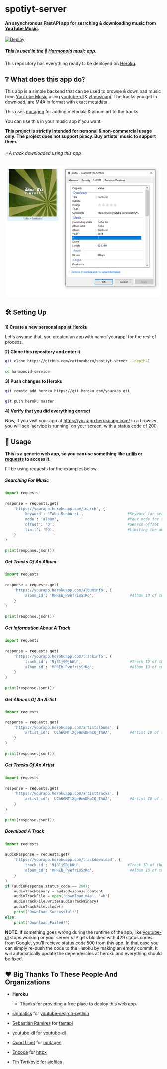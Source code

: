 # spotiyt-server


#### An asynchronous FastAPI app for searching & downloading music from [YouTube Music](https://music.youtube.com).

[![Deploy](https://www.herokucdn.com/deploy/button.svg)](https://heroku.com/deploy)

##### This is used in the 🎵 [Harmonoid](https://github.com/alexmercerind/harmonoid) music app.


This repository has everything ready to be deployed on [Heroku](https://heroku.com).

## ❔ What does this app do?

This app is a simple backend that can be used to browse & download music from [YouTube Music](https://music.youtube.com) using [youtube-dl](https://github.com/ytdl-org/youtube-dl) & [ytmusicapi](https://github.com/sigma67/ytmusicapi). The tracks you get in download, are M4A in format with exact metadata.

This uses [mutagen](https://github.com/quodlibet/mutagen) for adding metadata & album art to the tracks.

You can use this in your music app if you want.

**This project is strictly intended for personal & non-commercial usage only. The project does not support piracy. Buy artists' music to support them.**

###### 🎶 A track downloaded using this app

![A track downloaded](/downloaded_track.PNG)


## 🛠 Setting Up


**1) Create a new personal app at Heroku**

Let's assume that, you created an app with name 'yourapp' for the rest of process.

**2) Clone this repository and enter it**

```bash
git clone https://github.com/raitonoberu/spotiyt-server --depth=1

cd harmonoid-service
```

**3) Push changes to Heroku**

```bash
git remote add heroku https://git.heroku.com/yourapp.git

git push heroku master
```

**4) Verify that you did everything correct**

Now, if you visit your app at https://yourapp.herokuapp.com/ in a browser, you will see 'service is running' on your screen, with a status code of 200.


## 📐 Usage


**This is a generic web app, so you can use something like [urllib](https://docs.python.org/3/library/urllib.html) or [requests](https://github.com/psf/requests) to access it.**

I'll be using requests for the examples below.

##### Searching For Music

```python
import requests

response = requests.get(
    'https://yourapp.herokuapp.com/search', {
        'keyword': 'Tobu Sunburst',                    #Keyword for searching
        'mode': 'album',                               #Your mode for searching. Valid modes are 'album', 'track', & 'artist'
        'offset': '0',                                 #Search offset
        'limit': '50',                                 #Limiting the amount of results
    }
)

print(response.json())
```

##### Get Tracks Of An Album

```python
import requests

response = requests.get(
    'https://yourapp.herokuapp.com/albuminfo', {
        'album_id': 'MPREb_PvefrisSxRq',                #Album ID of the track
    }
)

print(response.json())
```

##### Get Information About A Track

```python
import requests

response = requests.get(
    'https://yourapp.herokuapp.com/trackinfo', {
        'track_id': '9j81j90jkKU',                      #Track ID of the track
        'album_id': 'MPREb_PvefrisSxRq',                #Album ID of the track
    }
)

print(response.json())
```

##### Get Albums Of An Artist

```python
import requests

response = requests.get(
    'https://yourapp.herokuapp.com/artistalbums', {
        'artist_id': 'UCh6GMTlXgeHnwDHaIQ_ThAA',        #Artist ID of the artist
    }
)

print(response.json())
```

##### Get Tracks Of An Artist

```python
import requests

response = requests.get(
    'https://yourapp.herokuapp.com/artisttracks', {
        'artist_id': 'UCh6GMTlXgeHnwDHaIQ_ThAA',        #Artist ID of the artist
    }
)

print(response.json())
```

##### Download A Track

```python
import requests

audioResponse = requests.get(
    'https://yourapp.herokuapp.com/trackdownload', {
        'track_id': '9j81j90jkKU',                     #Track ID of the track
        'album_id': 'MPREb_PvefrisSxRq',                #Album ID of the track
    }
)
if (audioResponse.status_code == 200):
    audioTrackBinary = audioResponse.content
    audioTrackFile = open('download.m4a', 'wb')
    audioTrackFile.write(audioTrackBinary)
    audioTrackFile.close()
    print('Download Successful!')
else:
    print('Download Failed!')
```

**NOTE**: If something goes wrong during the runtime of the app, like [youtube-dl](https://github.com/ytdl-org/youtube-dl) stops working or your server's IP gets blocked with 429 status codes from Google, you'll recieve status code 500 from this app.
In that case you can simply re-push the code to the Heroku by making an empty commit. It will automatically update the dependencies at heroku and everything should be fixed.


## ❤ Big Thanks To These People And Organizations

- **Heroku**
  - Thanks for providing a free place to deploy this web app.

- [sigmatics](https://github.com/sigma67) for [youtube-search-python](https://github.com/sigma67/ytmusicapi)
- [Sebastián Ramírez](https://github.com/tiangolo) for [fastapi](https://github.com/tiangolo/fastapi)
- [youtube-dl](https://github.com/ytdl-org) for [youtube-dl](https://github.com/ytdl-org/youtube-dl)
- [Quod Libet](https://github.com/quodlibet) for [mutagen](https://github.com/quodlibet/mutagen)
- [Encode](https://github.com/encode) for [httpx](https://github.com/encode/httpx)
- [Tin Tvrtković](https://github.com/Tinche) for [aiofiles](https://github.com/Tinche/aiofiles)
